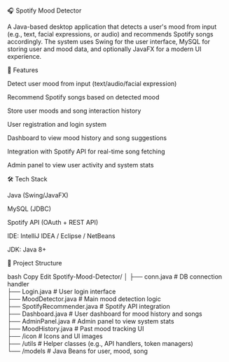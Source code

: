 🎧 Spotify Mood Detector

A Java-based desktop application that detects a user's mood from input (e.g., text, facial expressions, or audio) and recommends Spotify songs accordingly. The system uses Swing for the user interface, MySQL for storing user and mood data, and optionally JavaFX for a modern UI experience.

📌 Features

Detect user mood from input (text/audio/facial expression)

Recommend Spotify songs based on detected mood

Store user moods and song interaction history

User registration and login system

Dashboard to view mood history and song suggestions

Integration with Spotify API for real-time song fetching

Admin panel to view user activity and system stats

🛠️ Tech Stack

Java (Swing/JavaFX)

MySQL (JDBC)

Spotify API (OAuth + REST API)

IDE: IntelliJ IDEA / Eclipse / NetBeans

JDK: Java 8+

🔧 Project Structure

bash
Copy
Edit
Spotify-Mood-Detector/
│
├── conn.java                  # DB connection handler  
├── Login.java                 # User login interface  
├── MoodDetector.java          # Main mood detection logic  
├── SpotifyRecommender.java    # Spotify API integration  
├── Dashboard.java             # User dashboard for mood history and songs  
├── AdminPanel.java            # Admin panel to view system stats  
├── MoodHistory.java           # Past mood tracking UI  
├── /icon                      # Icons and UI images  
├── /utils                     # Helper classes (e.g., API handlers, token managers)  
└── /models                    # Java Beans for user, mood, song  
